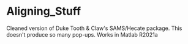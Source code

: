 # Aligning_Stuff
 Cleaned version of Duke Tooth & Claw's SAMS/Hecate package. This doesn't produce so many pop-ups. Works in Matlab R2021a
